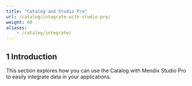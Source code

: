 ```yaml
---
title: "Catalog and Studio Pro"
url: /catalog/integrate-with-studio-pro/
weight: 60
aliases:
    - /catalog/integrate/
---
```

## 1 Introduction

This section explores how you can use the Catalog with Mendix Studio Pro to easily integrate data in your applications.
